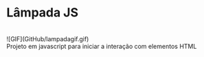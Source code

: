 # Lâmpada JS
<br/>
![GIF](GitHub/lampadagif.gif)
<br/>
Projeto em javascript para iniciar a interação com elementos HTML






